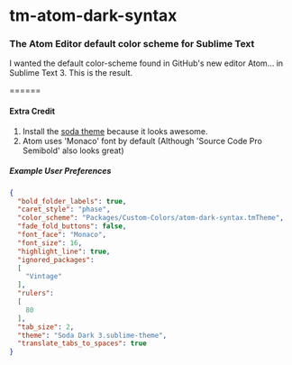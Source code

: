tm-atom-dark-syntax
===================

### The Atom Editor default color scheme for Sublime Text  

I wanted the default color-scheme found in GitHub's new editor Atom... in Sublime Text 3. This is the result.

======

#### Extra Credit

1. Install the [soda theme](https://github.com/buymeasoda/soda-theme/) because it looks awesome. 
2. Atom uses 'Monaco' font by default (Although 'Source Code Pro Semibold' also looks great)
##### Example User Preferences
```json
{
  "bold_folder_labels": true,
  "caret_style": "phase",
  "color_scheme": "Packages/Custom-Colors/atom-dark-syntax.tmTheme",
  "fade_fold_buttons": false,
  "font_face": "Monaco",
  "font_size": 16,
  "highlight_line": true,
  "ignored_packages":
  [
    "Vintage"
  ],
  "rulers":
  [
    80
  ],
  "tab_size": 2,
  "theme": "Soda Dark 3.sublime-theme",
  "translate_tabs_to_spaces": true
}
```
